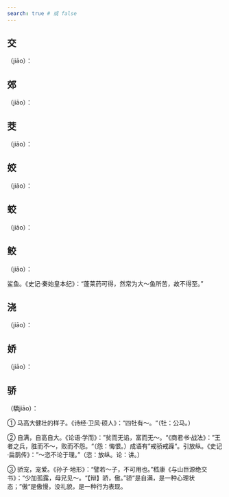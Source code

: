 ```yaml
---
search: true # 或 false
---
```


## 交

（jiāo）：

## 郊

（jiāo）：


## 茭

（jiāo）：

## 姣

（jiāo）：

## 蛟

（jiāo）：

## 鲛

（jiāo）：

鲨鱼。《史记·秦始皇本纪》：“蓬莱药可得，然常为大～鱼所苦，故不得至。”

## 浇

（jiāo）：

## 娇

（jiāo）：


## 骄

（驕jiāo）：

➀ 马高大健壮的样子。《诗经·卫风·硕人》：“四牡有～。“（牡：公马。）

➁ 自满，自高自大。《论语·学而》：”贫而无谄，富而无～。“《商君书·战法》：”王者之兵，胜而不～，败而不怨。“（怨：悔恨。）成语有”戒骄戒躁“。引放纵。《史记·扁鹊传》：”～恣不论于理。”（恣：放纵。论：讲。）

➂ 骄宠，宠爱。《孙子·地形》：“譬若～子，不可用也。”嵇康《与山巨源绝交书》：“少加孤露，母兄见～。“【辩】骄，傲。”骄“是自满，是一种心理状态；”傲“是傲慢，没礼貌，是一种行为表现。
